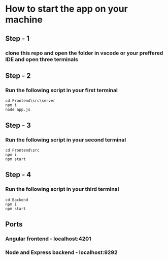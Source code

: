 # How to start the app on your machine

## Step - 1

### clone this repo and open the folder in vscode or your preffered IDE and open three terminals

## Step - 2

### Run the following script in your first terminal

```
cd Frontend\src\server
npm i
node app.js
```

## Step - 3

### Run the following script in your second terminal

```
cd Frontend\src
npm i
npm start
```

## Step - 4

### Run the following script in your third terminal

```
cd Backend
npm i
npm start
```

## Ports

### Angular frontend - localhost:4201

### Node and Express backend - localhost:9292
